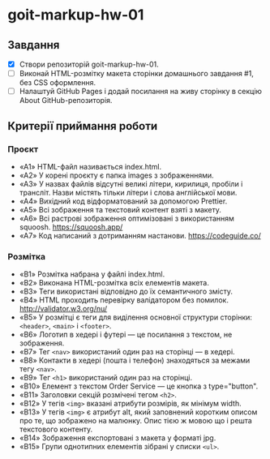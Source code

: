 # goit-markup-hw-01

## Завдання

- [x] Створи репозиторій goit-markup-hw-01.
- [ ] Виконай HTML-розмітку макета сторінки домашнього завдання #1, без CSS оформлення.
- [ ] Налаштуй GitHub Pages і додай посилання на живу сторінку в секцію About GitHub-репозиторія.

## Критерії приймання роботи

### Проєкт

- «A1» HTML-файл називається index.html.
- «A2» У корені проєкту є папка images з зображеннями.
- «A3» У назвах файлів відсутні великі літери, кирилиця, пробіли і трансліт. Назви містять тільки літери і слова англійської мови.
- «A4» Вихідний код відформатований за допомогою Prettier.
- «A5» Всі зображення та текстовий контент взяті з макету.
- «A6» Всі растрові зображення оптимізовані з використанням squoosh. https://squoosh.app/
- «A7» Код написаний з дотриманням настанови. https://codeguide.co/

### Розмітка

- «B1» Розмітка набрана у файлі index.html.
- «B2» Виконана HTML-розмітка всіх елементів макета.
- «B3» Теги використані відповідно до їх семантичного змісту.
- «B4» HTML проходить перевірку валідатором без помилок. http://validator.w3.org/nu/
- «B5» У розмітці є теги для виділення основної структури сторінки: `<header>`, `<main>` і `<footer>`.
- «B6» Логотип в хедері і футері — це посилання з текстом, не зображення.
- «B7» Тег `<nav>` використаний один раз на сторінці — в хедері.
- «B8» Контакти в хедері (пошта і телефон) знаходяться за межами тегу `<nav>`.
- «B9» Тег `<h1>` використаний один раз на сторінці.
- «B10» Елемент з текстом Order Service — це кнопка з type="button".
- «B11» Заголовки секцій розмічені тегом `<h2>`.
- «B12» У тегів `<img>` вказані атрибути розмірів, як мінімум width.
- «B13» У тегів `<img>` є атрибут alt, який заповнений коротким описом про те, що зображено на малюнку. Опис тією ж мовою що і решта текстового контенту.
- «B14» Зображення експортовані з макета у форматі jpg.
- «B15» Групи однотипних елементів зібрані у списки `<ul>`.
